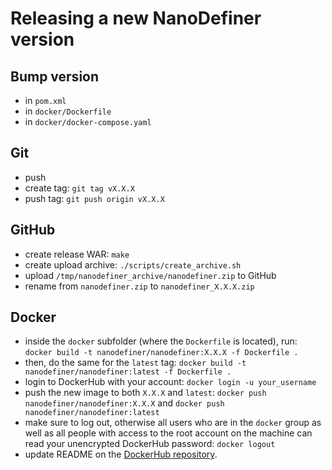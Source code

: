 # Releasing a new NanoDefiner version

## Bump version

- in `pom.xml`
- in `docker/Dockerfile`
- in `docker/docker-compose.yaml`

## Git

- push
- create tag: `git tag vX.X.X`
- push tag: `git push origin vX.X.X`

## GitHub

- create release WAR: `make`
- create upload archive: `./scripts/create_archive.sh`
- upload `/tmp/nanodefiner_archive/nanodefiner.zip` to GitHub
- rename from `nanodefiner.zip` to `nanodefiner_X.X.X.zip`

## Docker

- inside the `docker` subfolder (where the `Dockerfile` is located), run: `docker build -t nanodefiner/nanodefiner:X.X.X -f Dockerfile .`
- then, do the same for the `latest` tag: `docker build -t nanodefiner/nanodefiner:latest -f Dockerfile .`
- login to DockerHub with your account: `docker login -u your_username`
- push the new image to both `X.X.X` and `latest`: `docker push nanodefiner/nanodefiner:X.X.X` and `docker push nanodefiner/nanodefiner:latest`
- make sure to log out, otherwise all users who are in the `docker` group as well as all people with access to the root account on the machine can read your unencrypted DockerHub password: `docker logout`
- update README on the [DockerHub repository](https://hub.docker.com/repository/docker/nanodefiner/nanodefiner).

